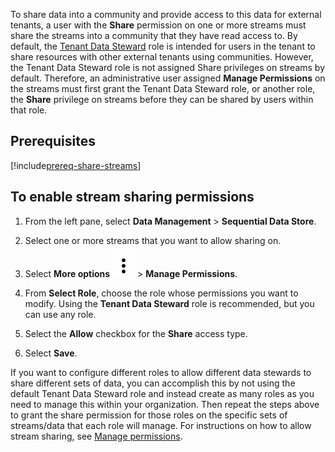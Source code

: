To share data into a community and provide access to this data for external tenants, a user with the **Share** permission on one or more streams must share the streams into a community that they have read access to. By default, the [Tenant Data Steward](xref:ccRoles#tenant-roles) role is intended for users in the tenant to share resources with other external tenants using communities. However, the Tenant Data Steward role is not assigned Share privileges on streams by default. Therefore, an administrative user assigned **Manage Permissions** on the streams must first grant the Tenant Data Steward role, or another role, the **Share** privilege on streams before they can be shared by users within that role. 

## Prerequisites

[!include[prereq-share-streams](prereq-share-streams.md)]

## To enable stream sharing permissions

1. From the left pane, select **Data Management** > **Sequential Data Store**.

1. Select one or more streams that you want to allow sharing on.

1. Select **More options** ![More options icon](../../_icons/dots-vertical.svg) > **Manage Permissions**.

1. From **Select Role**, choose the role whose permissions you want to modify. Using the **Tenant Data Steward** role is recommended, but you can use any role.

1. Select the **Allow** checkbox for the **Share** access type.

1. Select **Save**.

If you want to configure different roles to allow different data stewards to share different sets of data, you can accomplish this by not using the default Tenant Data Steward role and instead create as many roles as you need to manage this within your organization. Then repeat the steps above to grant the share permission for those roles on the specific sets of streams/data that each role will manage. For instructions on how to allow stream sharing, see [Manage permissions](xref:manage-streams#manage-permissions).